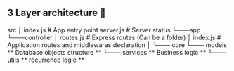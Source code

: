 ## 3 Layer architecture 🥪

src
│   index.js        # App entry point
    server.js       # Server status
└───app             
    └───controller
    │   routes.js  # Express routes (Can be a folder)
│       index.js   # Application routes and middlewares declaration
│
└─── core
     └─── models ** Database objects structure **
     └─── services ** Business logic **
     └─── utils    ** recurrence logic **    
